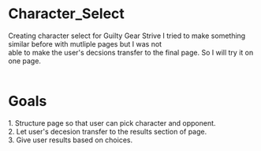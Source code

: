 # Character_Select
Creating character select for Guilty Gear Strive
I tried to make something similar before with mutliple pages but I was not <br>
able to make the user's decsions transfer to the final page. So I will try it on one page.
<br>
<br>
<h1>Goals</h1>
  1. Structure page so that user can pick character and opponent.<br>
  2. Let user's decesion transfer to the results section of page.<br>
  3. Give user results based on choices.<br>

